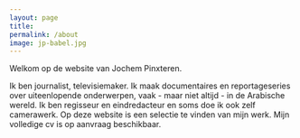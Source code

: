 ```yaml
---
layout: page
title:
permalink: /about
image: jp-babel.jpg
---
```


Welkom op de website van Jochem Pinxteren.

Ik ben journalist, televisiemaker. Ik maak documentaires en reportageseries over uiteenlopende onderwerpen, vaak - maar niet altijd - in de Arabische wereld. Ik ben regisseur en eindredacteur en soms doe ik ook zelf camerawerk. Op deze website is een selectie te vinden van mijn werk. Mijn volledige cv is op aanvraag beschikbaar.
